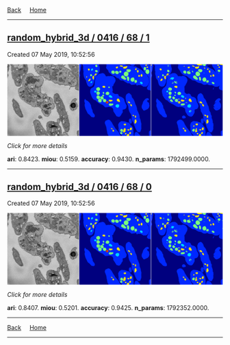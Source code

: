 
[Back](..)&nbsp;&nbsp;&nbsp;&nbsp;&nbsp;[Home](https://leapmanlab.github.io/snapshots)

---

<div class="summary"><a href="1"><h2>random_hybrid_3d / 0416 / 68 / 1</h2></a><p>Created 07 May 2019, 10:52:56
</p><a href="1"><img src="1/media/summary.png" align="center"></a><p>
<i>Click for more details</i>
</p></div>

**ari**: 0.8423. **miou**: 0.5159. **accuracy**: 0.9430. **n_params**: 1792499.0000. 

---

<div class="summary"><a href="0"><h2>random_hybrid_3d / 0416 / 68 / 0</h2></a><p>Created 07 May 2019, 10:52:56
</p><a href="0"><img src="0/media/summary.png" align="center"></a><p>
<i>Click for more details</i>
</p></div>

**ari**: 0.8407. **miou**: 0.5201. **accuracy**: 0.9425. **n_params**: 1792352.0000. 

---

[Back](..)&nbsp;&nbsp;&nbsp;&nbsp;&nbsp;[Home](https://leapmanlab.github.io/snapshots)

---